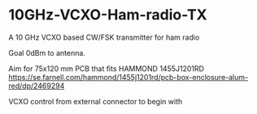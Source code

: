 # 10GHz-VCXO-Ham-radio-TX
 A 10 GHz VCXO based CW/FSK transmitter for ham radio

Goal 0dBm to antenna. 

Aim for 75x120 mm PCB that fits 
HAMMOND 1455J1201RD 
https://se.farnell.com/hammond/1455j1201rd/pcb-box-enclosure-alum-red/dp/2469294

VCXO control from external connector to begin with
